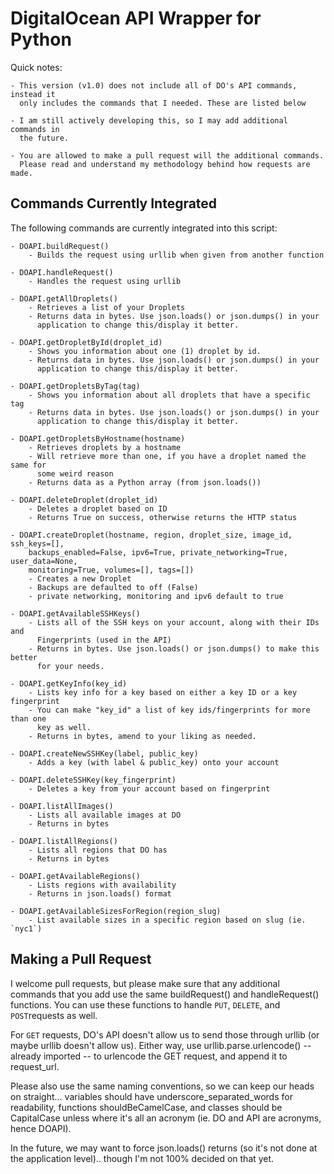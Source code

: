# DigitalOcean API Wrapper for Python

Quick notes:

    - This version (v1.0) does not include all of DO's API commands, instead it
      only includes the commands that I needed. These are listed below

    - I am still actively developing this, so I may add additional commands in
      the future.

    - You are allowed to make a pull request will the additional commands.
      Please read and understand my methodology behind how requests are made.


## Commands Currently Integrated

The following commands are currently integrated into this script:

    - DOAPI.buildRequest()
        - Builds the request using urllib when given from another function

    - DOAPI.handleRequest()
        - Handles the request using urllib

    - DOAPI.getAllDroplets()
        - Retrieves a list of your Droplets
        - Returns data in bytes. Use json.loads() or json.dumps() in your
          application to change this/display it better.

    - DOAPI.getDropletById(droplet_id)
        - Shows you information about one (1) droplet by id. 
        - Returns data in bytes. Use json.loads() or json.dumps() in your
          application to change this/display it better.

    - DOAPI.getDropletsByTag(tag)
        - Shows you information about all droplets that have a specific tag
        - Returns data in bytes. Use json.loads() or json.dumps() in your
          application to change this/display it better.

    - DOAPI.getDropletsByHostname(hostname)
        - Retrieves droplets by a hostname
        - Will retrieve more than one, if you have a droplet named the same for
          some weird reason
        - Returns data as a Python array (from json.loads())

    - DOAPI.deleteDroplet(droplet_id)
        - Deletes a droplet based on ID
        - Returns True on success, otherwise returns the HTTP status

    - DOAPI.createDroplet(hostname, region, droplet_size, image_id, ssh_keys=[], 
        backups_enabled=False, ipv6=True, private_networking=True, user_data=None,
        monitoring=True, volumes=[], tags=[])
        - Creates a new Droplet
        - Backups are defaulted to off (False)
        - private networking, monitoring and ipv6 default to true

    - DOAPI.getAvailableSSHKeys()
        - Lists all of the SSH keys on your account, along with their IDs and
          Fingerprints (used in the API)
        - Returns in bytes. Use json.loads() or json.dumps() to make this better
          for your needs.

    - DOAPI.getKeyInfo(key_id)
        - Lists key info for a key based on either a key ID or a key fingerprint
        - You can make "key_id" a list of key ids/fingerprints for more than one
          key as well.
        - Returns in bytes, amend to your liking as needed.

    - DOAPI.createNewSSHKey(label, public_key)
        - Adds a key (with label & public_key) onto your account

    - DOAPI.deleteSSHKey(key_fingerprint)
        - Deletes a key from your account based on fingerprint

    - DOAPI.listAllImages()
        - Lists all available images at DO
        - Returns in bytes

    - DOAPI.listAllRegions()
        - Lists all regions that DO has
        - Returns in bytes

    - DOAPI.getAvailableRegions()
        - Lists regions with availability
        - Returns in json.loads() format

    - DOAPI.getAvailableSizesForRegion(region_slug)
        - List available sizes in a specific region based on slug (ie. `nyc1`)

## Making a Pull Request

I welcome pull requests, but please make sure that any additional commands that
you add use the same buildRequest() and handleRequest() functions. You can use
these functions to handle `PUT`, `DELETE`, and `POST`requests as well.

For `GET` requests, DO's API doesn't allow us to send those through urllib (or
maybe urllib doesn't allow us). Either way, use urllib.parse.urlencode() --
already imported -- to urlencode the GET request, and append it to request_url.

Please also use the same naming conventions, so we can keep our heads on
straight... variables should have underscore_separated_words for readability,
functions shouldBeCamelCase, and classes should be CapitalCase unless where it's
all an acronym (ie. DO and API are acronyms, hence DOAPI).

In the future, we may want to force json.loads() returns (so it's not done at
the application level).. though I'm not 100% decided on that yet.
